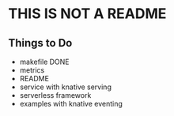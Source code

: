 # THIS IS NOT A README

## Things to Do
* makefile DONE
* metrics
* README
* service with knative serving
* serverless framework
* examples with knative eventing